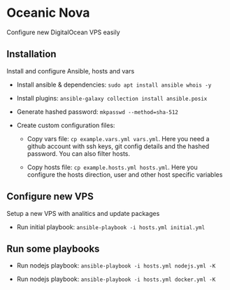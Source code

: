 # Oceanic Nova

Configure new DigitalOcean VPS easily

## Installation

Install and configure Ansible, hosts and vars

- Install ansible & dependencies: `sudo apt install ansible whois -y`

- Install plugins: `ansible-galaxy collection install ansible.posix`

- Generate hashed password: `mkpasswd --method=sha-512`

- Create custom configuration files:

  - Copy vars file: `cp example.vars.yml vars.yml`. Here you need a github account with ssh keys, git config details and the hashed password. You can also filter hosts.

  - Copy hosts file: `cp example.hosts.yml hosts.yml`. Here you configure the hosts direction, user and other host specific variables

## Configure new VPS

Setup a new VPS with analitics and update packages

- Run initial playbook: `ansible-playbook -i hosts.yml initial.yml`

## Run some playbooks

- Run nodejs playbook: `ansible-playbook -i hosts.yml nodejs.yml -K`

- Run nodejs playbook: `ansible-playbook -i hosts.yml docker.yml -K`

